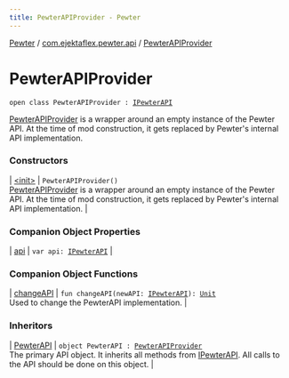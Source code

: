 ```yaml
---
title: PewterAPIProvider - Pewter
---
```


[Pewter](../../index.html) / [com.ejektaflex.pewter.api](../index.html) / [PewterAPIProvider](./index.html)

# PewterAPIProvider

`open class PewterAPIProvider : `[`IPewterAPI`](../-i-pewter-a-p-i/index.html)

[PewterAPIProvider](./index.html) is a wrapper around an empty instance of the Pewter API.
At the time of mod construction, it gets replaced by Pewter's internal API
implementation.

### Constructors

| [&lt;init&gt;](-init-.html) | `PewterAPIProvider()`<br>[PewterAPIProvider](./index.html) is a wrapper around an empty instance of the Pewter API. At the time of mod construction, it gets replaced by Pewter's internal API implementation. |

### Companion Object Properties

| [api](api.html) | `var api: `[`IPewterAPI`](../-i-pewter-a-p-i/index.html) |

### Companion Object Functions

| [changeAPI](change-a-p-i.html) | `fun changeAPI(newAPI: `[`IPewterAPI`](../-i-pewter-a-p-i/index.html)`): `[`Unit`](https://kotlinlang.org/api/latest/jvm/stdlib/kotlin/-unit/index.html)<br>Used to change the PewterAPI implementation. |

### Inheritors

| [PewterAPI](../-pewter-a-p-i.html) | `object PewterAPI : `[`PewterAPIProvider`](./index.html)<br>The primary API object. It inherits all methods from [IPewterAPI](../-i-pewter-a-p-i/index.html). All calls to the API should be done on this object. |

